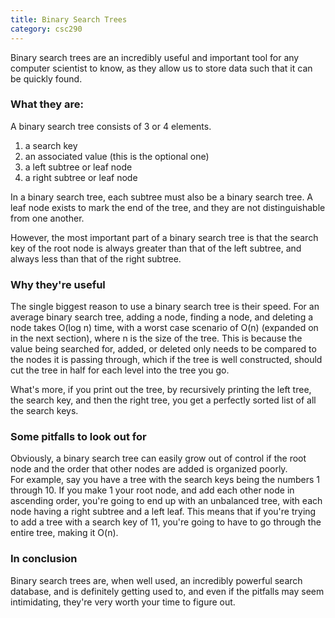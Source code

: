 ```yaml
---
title: Binary Search Trees
category: csc290
---
```

Binary search trees are an incredibly useful and important tool for any computer scientist to know, as they allow us to store data such that it can be quickly found.

### What they are:

A binary search tree consists of 3 or 4 elements. 

1. a search key
2. an associated value (this is the optional one)
3. a left subtree or leaf node
4. a right subtree or leaf node

In a binary search tree, each subtree must also be a binary search tree. A leaf node exists to mark the end of the tree, and they are not distinguishable from one another.

However, the most important part of a binary search tree is that the search key of the root node is always greater than that of the left subtree, and always less than that of the right subtree.

### Why they're useful

The single biggest reason to use a binary search tree is their speed. For an average binary search tree, adding a node, finding a node, and deleting a node takes O(log n) time, with a worst case scenario of O(n) (expanded on in the next section), where n is the size of the tree. This is because the value being searched for, added, or deleted only needs to be compared to the nodes it is passing through, which if the tree is well constructed, should cut the tree in half for each level into the tree you go.

What's more, if you print out the tree, by recursively printing the left tree, the search key, and then the right tree, you get a perfectly sorted list of all the search keys.

### Some pitfalls to look out for

Obviously, a binary search tree can easily grow out of control if the root node and the order that other nodes are added is organized poorly.  
For example, say you have a tree with the search keys being the numbers 1 through 10. If you make 1 your root node, and add each other node in ascending order, you're going to end up with an unbalanced tree, with each node having a right subtree and a left leaf. This means that if you're trying to add a tree with a search key of 11, you're going to have to go through the entire tree, making it O(n).

### In conclusion

Binary search trees are, when well used, an incredibly powerful search database, and is definitely getting used to, and even if the pitfalls may seem intimidating, they're very worth your time to figure out.